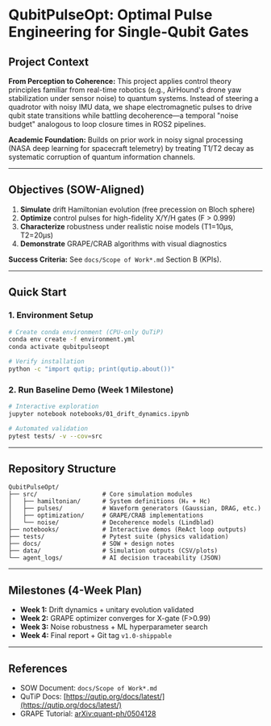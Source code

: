 # QubitPulseOpt: Optimal Pulse Engineering for Single-Qubit Gates

## Project Context
**From Perception to Coherence:** This project applies control theory principles familiar from real-time robotics (e.g., AirHound's drone yaw stabilization under sensor noise) to quantum systems. Instead of steering a quadrotor with noisy IMU data, we shape electromagnetic pulses to drive qubit state transitions while battling decoherence—a temporal "noise budget" analogous to loop closure times in ROS2 pipelines.

**Academic Foundation:** Builds on prior work in noisy signal processing (NASA deep learning for spacecraft telemetry) by treating T1/T2 decay as systematic corruption of quantum information channels.

---

## Objectives (SOW-Aligned)
1. **Simulate** drift Hamiltonian evolution (free precession on Bloch sphere)
2. **Optimize** control pulses for high-fidelity X/Y/H gates (F > 0.999)
3. **Characterize** robustness under realistic noise models (T1=10μs, T2=20μs)
4. **Demonstrate** GRAPE/CRAB algorithms with visual diagnostics

**Success Criteria:** See `docs/Scope of Work*.md` Section B (KPIs).

---

## Quick Start
### 1. Environment Setup
```bash
# Create conda environment (CPU-only QuTiP)
conda env create -f environment.yml
conda activate qubitpulseopt

# Verify installation
python -c "import qutip; print(qutip.about())"
```

### 2. Run Baseline Demo (Week 1 Milestone)
```bash
# Interactive exploration
jupyter notebook notebooks/01_drift_dynamics.ipynb

# Automated validation
pytest tests/ -v --cov=src
```

---

## Repository Structure
```
QubitPulseOpt/
├── src/                  # Core simulation modules
│   ├── hamiltonian/      # System definitions (H₀ + Hc)
│   ├── pulses/           # Waveform generators (Gaussian, DRAG, etc.)
│   ├── optimization/     # GRAPE/CRAB implementations
│   └── noise/            # Decoherence models (Lindblad)
├── notebooks/            # Interactive demos (ReAct loop outputs)
├── tests/                # Pytest suite (physics validation)
├── docs/                 # SOW + design notes
├── data/                 # Simulation outputs (CSV/plots)
└── agent_logs/           # AI decision traceability (JSON)
```

---

## Milestones (4-Week Plan)
- **Week 1:** Drift dynamics + unitary evolution validated
- **Week 2:** GRAPE optimizer converges for X-gate (F>0.99)
- **Week 3:** Noise robustness + ML hyperparameter search
- **Week 4:** Final report + Git tag `v1.0-shippable`

---

## References
- SOW Document: `docs/Scope of Work*.md`
- QuTiP Docs: [https://qutip.org/docs/latest/](https://qutip.org/docs/latest/)
- GRAPE Tutorial: [arXiv:quant-ph/0504128](https://arxiv.org/abs/quant-ph/0504128)